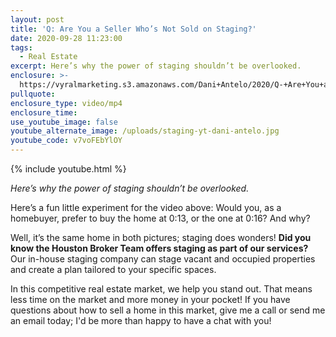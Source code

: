 ```yaml
---
layout: post
title: 'Q: Are You a Seller Who’s Not Sold on Staging?'
date: 2020-09-28 11:23:00
tags:
  - Real Estate
excerpt: Here’s why the power of staging shouldn’t be overlooked.
enclosure: >-
  https://vyralmarketing.s3.amazonaws.com/Dani+Antelo/2020/Q-+Are+You+a+Seller+Whos+Not+Sold+on+Staging_.mp4
pullquote:
enclosure_type: video/mp4
enclosure_time:
use_youtube_image: false
youtube_alternate_image: /uploads/staging-yt-dani-antelo.jpg
youtube_code: v7voFEbYlOY
---
```


{% include youtube.html %}

*Here’s why the power of staging shouldn’t be overlooked.*

Here’s a fun little experiment for the video above: Would you, as a homebuyer, prefer to buy the home at 0:13, or the one at 0:16? And why?&nbsp;

Well, it’s the same home in both pictures; staging does wonders\! **Did you know the Houston Broker Team offers staging as part of our services?** Our in-house staging company can stage vacant and occupied properties and create a plan tailored to your specific spaces.&nbsp;

In this competitive real estate market, we help you stand out. That means less time on the market and more money in your pocket\! If you have questions about how to sell a home in this market, give me a call or send me an email today; I'd be more than happy to have a chat with you\!